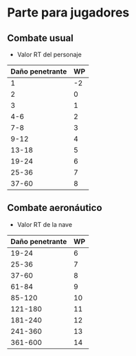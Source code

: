 # Parte para jugadores

## Combate usual

- Valor RT del personaje

| Daño penetrante | WP  |
| ---             | --- |
| 1               | -2  |
| 2               | 0   |
| 3               | 1   |
| 4-6             | 2   |
| 7-8             | 3   |
| 9-12            | 4   |
| 13-18           | 5   |
| 19-24           | 6   |
| 25-36           | 7   |
| 37-60           | 8   |

## Combate aeronáutico

- Valor RT de la nave

| Daño penetrante | WP  |
| ---             | --- |
| 19-24           | 6   |
| 25-36           | 7   |
| 37-60           | 8   |
| 61-84           | 9   |
| 85-120          | 10  |
| 121-180         | 11  |
| 181-240         | 12  |
| 241-360         | 13  |
| 361-600         | 14  |
